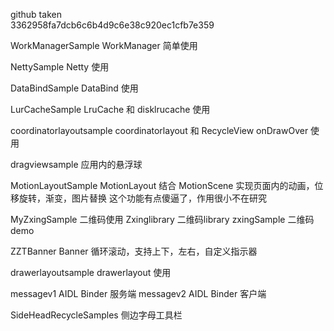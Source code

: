 
github taken  
3362958fa7dcb6c6b4d9c6e38c920ec1cfb7e359

WorkManagerSample
WorkManager 简单使用

NettySample
Netty 使用

DataBindSample
DataBind 使用

LurCacheSample
LruCache 和 disklrucache 使用

coordinatorlayoutsample
coordinatorlayout 和 RecycleView onDrawOver 使用

dragviewsample
应用内的悬浮球

MotionLayoutSample
MotionLayout 结合 MotionScene 实现页面内的动画，位移旋转，渐变，图片替换
这个功能有点傻逼了，作用很小不在研究

MyZxingSample
二维码使用
Zxinglibrary 二维码library
zxingSample 二维码demo

ZZTBanner
Banner 循环滚动，支持上下，左右，自定义指示器

drawerlayoutsample
drawerlayout 使用

messagev1
AIDL Binder 服务端
messagev2
AIDL Binder 客户端

SideHeadRecycleSamples
侧边字母工具栏
